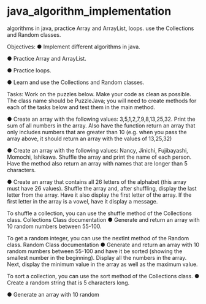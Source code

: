 # java_algorithm_implementation
algorithms in java, practice Array and ArrayList, loops. use the Collections and Random classes.

Objectives:
● Implement different algorithms in java.

● Practice Array and ArrayList.

● Practice loops.

● Learn and use the Collections and Random classes.

Tasks:
Work on the puzzles below. Make your code as clean as possible. The class name should be PuzzleJava; you will need to create methods for each of the tasks below and test them in the main method.

● Create an array with the following values: 3,5,1,2,7,9,8,13,25,32. Print the sum of all numbers in the array. Also have the function return an array that only includes numbers that are greater than 10 (e.g. when you pass the array above, it should return an array with the values of 13,25,32)

● Create an array with the following values: Nancy, Jinichi, Fujibayashi, Momochi, Ishikawa. Shuffle the array and print the name of each person. Have the method also return an array with names that are longer than 5 characters.

● Create an array that contains all 26 letters of the alphabet (this array must have 26 values). Shuffle the array and, after shuffling, display the last letter from the array. Have it also display the first letter of the array. If the first letter in the array is a vowel, have it display a message.

To shuffle a collection, you can use the shuffle method of the Collections class. Collections Class documentation
● Generate and return an array with 10 random numbers between 55-100.

To get a random integer, you can use the nextInt method of the Random class. Random Class documentation
● Generate and return an array with 10 random numbers between 55-100 and have it be sorted (showing the smallest number in the beginning). Display all the numbers in the array. Next, display the minimum value in the array as well as the maximum value.

To sort a collection, you can use the sort method of the Collections class.
● Create a random string that is 5 characters long.

● Generate an array with 10 random

